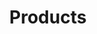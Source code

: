---
type: "module"
title: "Products"
description: "Learn about Exoscale Products, their features, and how to use them effectively."
weight: 3
tags: [exoscale, databases, storage, networking]
level: "beginner"
categories: "platform"
---